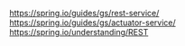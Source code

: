 https://spring.io/guides/gs/rest-service/
https://spring.io/guides/gs/actuator-service/
https://spring.io/understanding/REST


